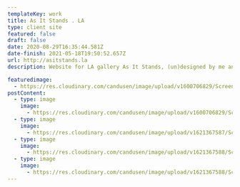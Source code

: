 ```yaml
---
templateKey: work
title: As It Stands . LA
type: client site
featured: false
draft: false
date: 2020-08-29T16:35:44.581Z
date-finish: 2021-05-18T19:50:52.657Z
url: http://asitstands.la
description: Website for LA gallery As It Stands, (un)designed by me and built by me.

featuredimage:
  - https://res.cloudinary.com/candusen/image/upload/v1600706829/Screen_Shot_2020-09-21_at_12.46.56_PM_m0d5mf.png
postContent:
  - type: image
    image:
      - https://res.cloudinary.com/candusen/image/upload/v1600706829/Screen_Shot_2020-09-21_at_12.46.56_PM_m0d5mf.png
  - type: image
    image:
      - https://res.cloudinary.com/candusen/image/upload/v1621367587/Screen_Shot_2021-05-18_at_3.51.30_PM_jqqa59.png
  - type: image
    image:
      - https://res.cloudinary.com/candusen/image/upload/v1621367588/Screen_Shot_2021-05-18_at_3.51.52_PM_kxhpux.png
  - type: image
    image:
      - https://res.cloudinary.com/candusen/image/upload/v1621367588/Screen_Shot_2021-05-18_at_3.52.27_PM_ojkhq7.png
---
```

